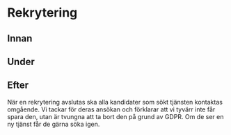 # Rekrytering

## Innan

## Under

## Efter
När en rekrytering avslutas ska alla kandidater som sökt tjänsten kontaktas omgående. Vi tackar för deras ansökan och förklarar att vi tyvärr inte får spara den, utan är tvungna att ta bort den på grund av GDPR. Om de ser en ny tjänst får de gärna söka igen.
